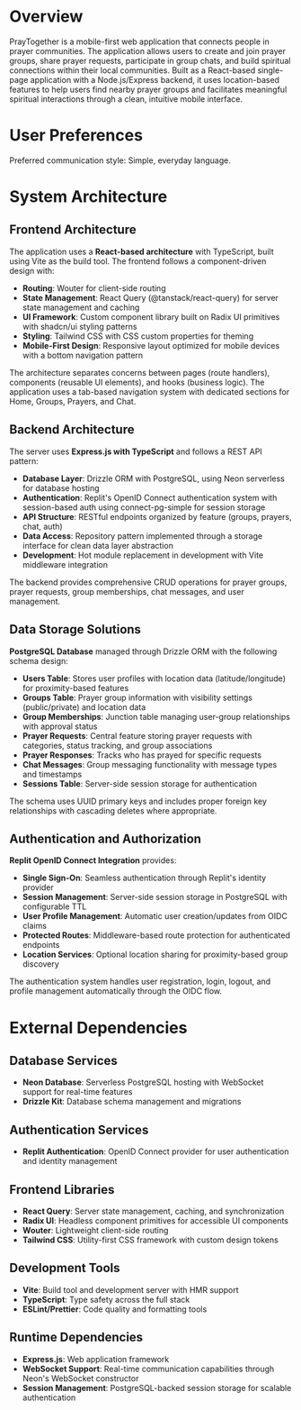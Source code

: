 # Overview

PrayTogether is a mobile-first web application that connects people in prayer communities. The application allows users to create and join prayer groups, share prayer requests, participate in group chats, and build spiritual connections within their local communities. Built as a React-based single-page application with a Node.js/Express backend, it uses location-based features to help users find nearby prayer groups and facilitates meaningful spiritual interactions through a clean, intuitive mobile interface.

# User Preferences

Preferred communication style: Simple, everyday language.

# System Architecture

## Frontend Architecture

The application uses a **React-based architecture** with TypeScript, built using Vite as the build tool. The frontend follows a component-driven design with:

- **Routing**: Wouter for client-side routing
- **State Management**: React Query (@tanstack/react-query) for server state management and caching
- **UI Framework**: Custom component library built on Radix UI primitives with shadcn/ui styling patterns
- **Styling**: Tailwind CSS with CSS custom properties for theming
- **Mobile-First Design**: Responsive layout optimized for mobile devices with a bottom navigation pattern

The architecture separates concerns between pages (route handlers), components (reusable UI elements), and hooks (business logic). The application uses a tab-based navigation system with dedicated sections for Home, Groups, Prayers, and Chat.

## Backend Architecture

The server uses **Express.js with TypeScript** and follows a REST API pattern:

- **Database Layer**: Drizzle ORM with PostgreSQL, using Neon serverless for database hosting
- **Authentication**: Replit's OpenID Connect authentication system with session-based auth using connect-pg-simple for session storage
- **API Structure**: RESTful endpoints organized by feature (groups, prayers, chat, auth)
- **Data Access**: Repository pattern implemented through a storage interface for clean data layer abstraction
- **Development**: Hot module replacement in development with Vite middleware integration

The backend provides comprehensive CRUD operations for prayer groups, prayer requests, group memberships, chat messages, and user management.

## Data Storage Solutions

**PostgreSQL Database** managed through Drizzle ORM with the following schema design:

- **Users Table**: Stores user profiles with location data (latitude/longitude) for proximity-based features
- **Groups Table**: Prayer group information with visibility settings (public/private) and location data
- **Group Memberships**: Junction table managing user-group relationships with approval status
- **Prayer Requests**: Central feature storing prayer requests with categories, status tracking, and group associations
- **Prayer Responses**: Tracks who has prayed for specific requests
- **Chat Messages**: Group messaging functionality with message types and timestamps
- **Sessions Table**: Server-side session storage for authentication

The schema uses UUID primary keys and includes proper foreign key relationships with cascading deletes where appropriate.

## Authentication and Authorization

**Replit OpenID Connect Integration** provides:

- **Single Sign-On**: Seamless authentication through Replit's identity provider
- **Session Management**: Server-side session storage in PostgreSQL with configurable TTL
- **User Profile Management**: Automatic user creation/updates from OIDC claims
- **Protected Routes**: Middleware-based route protection for authenticated endpoints
- **Location Services**: Optional location sharing for proximity-based group discovery

The authentication system handles user registration, login, logout, and profile management automatically through the OIDC flow.

# External Dependencies

## Database Services
- **Neon Database**: Serverless PostgreSQL hosting with WebSocket support for real-time features
- **Drizzle Kit**: Database schema management and migrations

## Authentication Services
- **Replit Authentication**: OpenID Connect provider for user authentication and identity management

## Frontend Libraries
- **React Query**: Server state management, caching, and synchronization
- **Radix UI**: Headless component primitives for accessible UI components
- **Wouter**: Lightweight client-side routing
- **Tailwind CSS**: Utility-first CSS framework with custom design tokens

## Development Tools
- **Vite**: Build tool and development server with HMR support
- **TypeScript**: Type safety across the full stack
- **ESLint/Prettier**: Code quality and formatting tools

## Runtime Dependencies
- **Express.js**: Web application framework
- **WebSocket Support**: Real-time communication capabilities through Neon's WebSocket constructor
- **Session Management**: PostgreSQL-backed session storage for scalable authentication